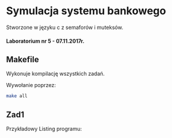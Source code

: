# Symulacja systemu bankowego

Stworzone w języku c z semaforów i muteksów.

#### Laboratorium nr 5 - 07.11.2017r.



## Makefile

Wykonuje kompilację wszystkich zadań. 

Wywołanie poprzez:  

```bash
make all
```

## Zad1

Przykładowy Listing programu:

```bash

```

